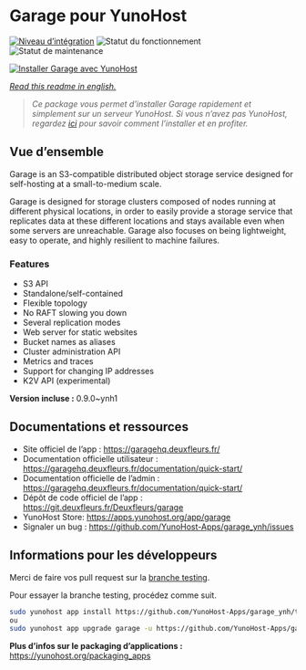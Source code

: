 <!--
N.B.: This README was automatically generated by https://github.com/YunoHost/apps/tree/master/tools/README-generator
It shall NOT be edited by hand.
-->

# Garage pour YunoHost

[![Niveau d’intégration](https://dash.yunohost.org/integration/garage.svg)](https://dash.yunohost.org/appci/app/garage) ![Statut du fonctionnement](https://ci-apps.yunohost.org/ci/badges/garage.status.svg) ![Statut de maintenance](https://ci-apps.yunohost.org/ci/badges/garage.maintain.svg)

[![Installer Garage avec YunoHost](https://install-app.yunohost.org/install-with-yunohost.svg)](https://install-app.yunohost.org/?app=garage)

*[Read this readme in english.](./README.md)*

> *Ce package vous permet d’installer Garage rapidement et simplement sur un serveur YunoHost.
Si vous n’avez pas YunoHost, regardez [ici](https://yunohost.org/#/install) pour savoir comment l’installer et en profiter.*

## Vue d’ensemble

Garage is an S3-compatible distributed object storage service designed for self-hosting at a small-to-medium scale.

Garage is designed for storage clusters composed of nodes running at different physical locations, in order to easily provide a storage service that replicates data at these different locations and stays available even when some servers are unreachable. Garage also focuses on being lightweight, easy to operate, and highly resilient to machine failures.

### Features

- S3 API
- Standalone/self-contained
- Flexible topology
- No RAFT slowing you down
- Several replication modes
- Web server for static websites
- Bucket names as aliases
- Cluster administration API
- Metrics and traces
- Support for changing IP addresses
- K2V API (experimental)


**Version incluse :** 0.9.0~ynh1

## Documentations et ressources

* Site officiel de l’app : <https://garagehq.deuxfleurs.fr/>
* Documentation officielle utilisateur : <https://garagehq.deuxfleurs.fr/documentation/quick-start/>
* Documentation officielle de l’admin : <https://garagehq.deuxfleurs.fr/documentation/quick-start/>
* Dépôt de code officiel de l’app : <https://git.deuxfleurs.fr/Deuxfleurs/garage>
* YunoHost Store: <https://apps.yunohost.org/app/garage>
* Signaler un bug : <https://github.com/YunoHost-Apps/garage_ynh/issues>

## Informations pour les développeurs

Merci de faire vos pull request sur la [branche testing](https://github.com/YunoHost-Apps/garage_ynh/tree/testing).

Pour essayer la branche testing, procédez comme suit.

``` bash
sudo yunohost app install https://github.com/YunoHost-Apps/garage_ynh/tree/testing --debug
ou
sudo yunohost app upgrade garage -u https://github.com/YunoHost-Apps/garage_ynh/tree/testing --debug
```

**Plus d’infos sur le packaging d’applications :** <https://yunohost.org/packaging_apps>